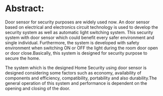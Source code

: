 
# Abstract:
Door sensor for security purposes are widely used now. An door sensor based on electrical and electronics circuit technology is used to develop the security system as well as automatic light switching system. This security system with door sensor which could benefit every safer environment and single individual. Furthermore, the system is developed with safety environment when switching ON or OFF the light during the room door open or door close.Basically, this system is designed for security purpose to secure the home.

The system which is the designed Home Security using door sensor is designed considering some factors such as economy, availability of components and efficiency, compatibility, portability and also durability.The general operation of this system and performance is dependent on the opening and closing of the door.
